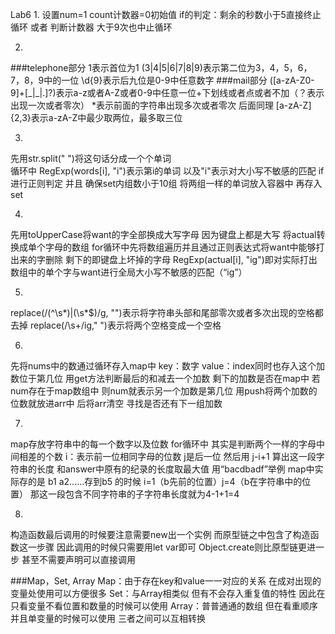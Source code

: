 Lab6
1.
设置num=1 count计数器=0初始值
if的判定：剩余的秒数小于5直接终止循环 或者 判断计数器 大于9次也中止循环

2.
###telephone部分
1表示首位为1
(3|4|5|6|7|8|9)表示第二位为3，4，5，6，7，8，9中的一位
\d{9}表示后九位是0-9中任意数字
###mail部分
([a-zA-Z0-9]+[_|\_|\.]?)表示a-z或者A-Z或者0-9中任意一位+下划线或者点或者不加（？表示出现一次或者零次）
*表示前面的字符串出现多次或者零次
后面同理
[a-zA-Z]{2,3}表示a-zA-Z中最少取两位，最多取三位

3.
先用str.split(" ")将这句话分成一个个单词  
循环中 RegExp(words[i], "i")表示第i的单词 以及"i"表示对大小写不敏感的匹配
if进行正则判定 并且 确保set内组数小于10组
将两组一样的单词放入容器中 再存入set

4.
先用toUpperCase将want的字全部换成大写字母 因为键盘上都是大写
将actual转换成单个字母的数组
for循环中先将数组遍历并且通过正则表达式将want中能够打出来的字删除 
剩下的即键盘上坏掉的字母
RegExp(actual[i], "ig")即对实际打出数组中的单个字与want进行全局大小写不敏感的匹配（“ig”）

5.
replace(/(^\s*)|(\s*$)/g, "")表示将字符串头部和尾部零次或者多次出现的空格都去掉
replace(/\s+/ig," ")表示将两个空格变成一个空格

6.
先将nums中的数通过循环存入map中 key：数字 value：index同时也存入这个加数位于第几位
用get方法判断最后的和减去一个加数 剩下的加数是否在map中
若num存在于map数组中 则num就表示另一个加数是第几位
用push将两个加数的位数就放进arr中
后将arr清空 寻找是否还有下一组加数

7.
map存放字符串中的每一个数字以及位数
for循环中 其实是判断两个一样的字母中间相差的个数 
i：表示前一位相同字母的位数 j是后一位
然后用 j-i+1 算出这一段字符串的长度 和answer中原有的纪录的长度取最大值
用“bacdbadf”举例 map中实际存的是 b1 a2......存到b5 的时候
i=1（b先前的位置）j=4（b在字符串中的位置）
那这一段包含不同字符串的子字符串长度就为4-1+1=4

8.
构造函数最后调用的时候要注意需要new出一个实例
而原型链之中包含了构造函数这一步骤 因此调用的时候只需要用let var即可
Object.create则比原型链更进一步 甚至不需要声明可以直接调用

###Map，Set, Array
Map：由于存在key和value一一对应的关系 在成对出现的变量处使用可以方便很多
Set：与Array相类似 但有不会存入重复值的特性 因此在只看变量不看位置和数量的时候可以使用
Array：普普通通的数组 但在看重顺序并且单变量的时候可以使用 
三者之间可以互相转换




